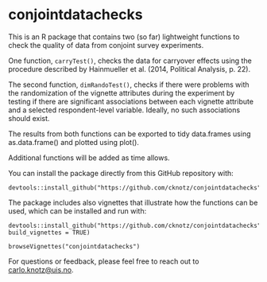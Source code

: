 # conjointdatachecks

This is an R package that contains two (so far) lightweight functions to check
the quality of data from conjoint survey experiments.

One function, `carryTest()`, checks the data for carryover effects using the
procedure described by Hainmueller et al. (2014, Political Analysis, p. 22).

The second function, `dimRandoTest()`, checks if there were problems with the randomization of the vignette attributes during the experiment by testing if
there are significant associations between each vignette attribute and a
selected respondent-level variable. Ideally, no such associations should exist.

The results from both functions can be exported to tidy data.frames using
as.data.frame() and plotted using plot().

Additional functions will be added as time allows.

You can install the package directly from this GitHub repository with:
```
devtools::install_github("https://github.com/cknotz/conjointdatachecks")  

```

The package includes also vignettes that illustrate how the functions can be used, which can be installed and run with:
```
devtools::install_github("https://github.com/cknotz/conjointdatachecks",
build_vignettes = TRUE)   

browseVignettes("conjointdatachecks")
```

For questions or feedback, please feel free to reach out to [carlo.knotz@uis.no](mailto:carlo.knotz@uis.no).
